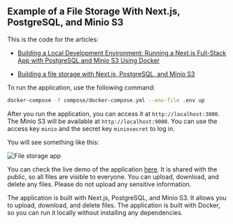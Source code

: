 ## Example of a File Storage With Next.js, PostgreSQL, and Minio S3

This is the code for the articles:

- [Building a Local Development Environment: Running a Next.js Full-Stack App with PostgreSQL and Minio S3 Using Docker](https://blog.alexefimenko.com/posts/nextjs-postgres-s3-locally)

- [Building a file storage with Next.js, PostgreSQL, and Minio S3](https://blog.alexefimenko.com/posts/file-storage-nextjs-postgres-s3)

To run the application, use the following command:

```bash copy
docker-compose -f compose/docker-compose.yml --env-file .env up
```

After you run the application, you can access it at `http://localhost:3000`.
The Minio S3 will be available at `http://localhost:9000`. You can use the access key `minio` and the secret key `miniosecret` to log in.

You will see something like this:

![File storage app](https://blog.alexefimenko.com/blog-assets/file-storage-nextjs-postgres-s3/app-screenshot.png)

You can check the live demo of the application [here](http://89.111.169.67). It is shared with the public, so all files are visible to everyone. You can upload, download, and delete any files. Please do not upload any sensitive information.

The application is built with Next.js, PostgreSQL, and Minio S3. It allows you to upload, download, and delete files. The application is built with Docker, so you can run it locally without installing any dependencies.
